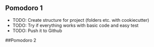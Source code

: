## Pomodoro 1

- TODO: Create structure for project (folders etc. with cookiecutter)
- TODO: Try if everything works with basic code and easy test
- TODO: Push it to Github

##Pomodoro 2